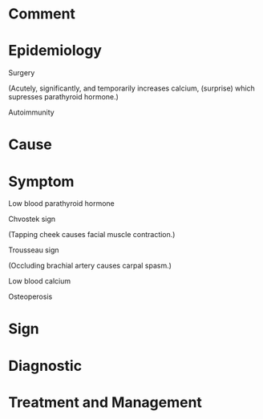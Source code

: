 # Comment

# Epidemiology

Surgery

(Acutely, significantly, and temporarily increases calcium, (surprise) which supresses parathyroid hormone.)

Autoimmunity

# Cause

# Symptom

Low blood parathyroid hormone

Chvostek sign

(Tapping cheek causes facial muscle contraction.)

Trousseau sign

(Occluding brachial artery causes carpal spasm.)

Low blood calcium

Osteoperosis

# Sign

# Diagnostic

# Treatment and Management

